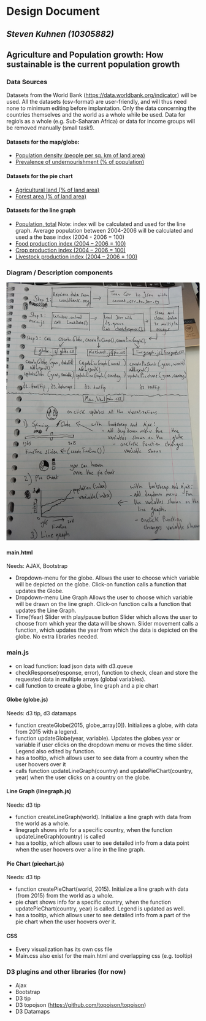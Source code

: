 # Design Document
## *Steven Kuhnen (10305882)*
## **Agriculture and Population growth: How sustainable is the current population growth**

### Data Sources
Datasets from the World Bank (https://data.worldbank.org/indicator) will be used. All the datasets (csv-format) are user-friendly, and will thus need none to minimum editing before implantation. Only the data concerning the countries themselves and the world as a whole while be used. Data for regio’s as a whole (e.g. Sub-Saharan Africa) or data for income groups will be removed manually (small task!).

#### Datasets for the map/globe:
- [Population density (people per sq. km of land area)](https://data.worldbank.org/indicator/EN.POP.DNST?view=chart)
- [Prevalence of undernourishment (% of population)](https://data.worldbank.org/indicator/SN.ITK.DEFC.ZS?view=chart)

#### Datasets for the pie chart
- [Agricultural land (% of land area)](https://data.worldbank.org/indicator/AG.LND.AGRI.ZS?view=chart)
- [Forest area (% of land area)](https://data.worldbank.org/indicator/AG.LND.FRST.ZS?view=chart)

#### Datasets for the line graph
- [Population, total](https://data.worldbank.org/indicator/SP.POP.TOTL?view=chart) Note: index will be calculated and used for the line graph. Average population between 2004-2006 will be calculated and used a the base index (2004 - 2006 = 100)
- [Food production index (2004 – 2006 = 100)](https://data.worldbank.org/indicator/AG.PRD.FOOD.XD?view=chart)
- [Crop production index (2004 – 2006 = 100)](https://data.worldbank.org/indicator/AG.PRD.CROP.XD?view=chart)
- [Livestock production index (2004 – 2006 = 100)](https://data.worldbank.org/indicator/AG.PRD.LVSK.XD?view=chart)

### Diagram / Description components
![diagram components](doc/diagram.jpg)

#### main.html
Needs: AJAX, Bootstrap
- Dropdown-menu for the globe.
Allows the user to choose which variable will be depicted on the globe. Click-on function calls a function that updates the Globe.
- Dropdown-menu Line Graph
Allows the user to choose which variable will be drawn on the line graph. Click-on function calls a function that updates the Line Graph.
- Time(Year) Slider with play/pause button
Slider which allows the user to choose from which year the data will be shown. Slider movement calls a function, which updates the year from which the data is depicted on the globe. No extra libraries needed.

### main.js
- on load function: load json data with d3.queue
- checkResponse(response, error), function to check, clean and store the requested data in multiple arrays (global variables).
- call function to create a globe, line graph and a pie chart

#### Globe (globe.js)
Needs: d3 tip, d3 datamaps
- function createGlobe(2015, globe_array[0]). Initializes a globe, with data from 2015 with a legend.
- function updateGlobe(year, variable). Updates the globes year or variable if user clicks on the dropdown menu or moves the time slider. Legend also edited by function.
- has a tooltip, which allows user to see data from a country when the user hoovers over it
- calls function updateLineGraph(country) and  updatePieChart(country, year) when the user clicks on a country on the globe.

#### Line Graph (linegraph.js)
Needs: d3 tip
- function createLineGraph(world). Initialize a line graph with data from the world as a whole.
- linegraph shows info for a specific country, when the function updateLineGraph(country) is called
- has a tooltip, which allows user to see detailed info from a data point when the user hoovers over a line in the line graph.

#### Pie Chart (piechart.js)
Needs: d3 tip
- function createPieChart(world, 2015). Initialize a line graph with data (from 2015) from the world as a whole.
- pie chart shows info for a specific country, when the function updatePieChart(country, year) is called. Legend is updated as well.
- has a tooltip, which allows user to see detailed info from a part of the pie chart when the user hoovers over it.

#### CSS
- Every visualization has its own css file
- Main.css also exist for the main.html and overlapping css (e.g. tooltip)

### D3 plugins and other libraries (for now)
- Ajax
- Bootstrap
- D3 tip
- D3 topojson (https://github.com/topojson/topojson)
- D3 Datamaps


